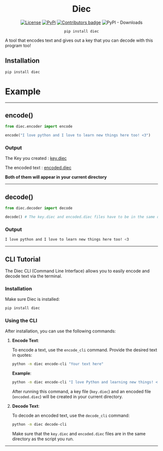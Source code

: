 <div align="center">
  
# Diec

[![License](https://img.shields.io/badge/License-MIT-blue)](https://github.com/D-I-Projects/diec#license)  [![PyPi](https://img.shields.io/badge/PyPi%20Link-FFFF00)](https://pypi.org/project/diec/)  <a href="https://github.com/D-I-Projects/diec/blob/master/CONTRIBUTING.md"><img src="https://img.shields.io/github/contributors-anon/D-I-Projects/diec" alt="Contributors badge" /></a>  ![PyPI - Downloads](https://img.shields.io/pypi/dm/diec)

```pip install diec``` 

</div>

A tool that encodes text and gives out a key that you can decode with this program too!

## Installation

```bash
pip install diec
```

# Example

<hr>

## encode()

```python
from diec.encoder import encode

encode("I love python and I love to learn new things here too! <3")
```
### Output

The Key you created : <a href="https://github.com/D-I-Projects/diec/blob/main/diec_example/key.diec">key.diec</a>

The encoded text : <a href="https://github.com/D-I-Projects/diec/blob/main/diec_example/encoded.diec">encoded.diec</a>

**Both of them will appear in your current directory**

<hr>

## decode()

```python
from diec.decoder import decode

decode() # The key.diec and encoded.diec files have to be in the same directory as the file that runs this command.
```
### Output
```bash
I love python and I love to learn new things here too! <3
```
<hr>

## CLI Tutorial

The Diec CLI (Command Line Interface) allows you to easily encode and decode text via the terminal.

### Installation

Make sure Diec is installed:

```bash
pip install diec
```

### Using the CLI

After installation, you can use the following commands:

1. **Encode Text**:

   To encode a text, use the `encode_cli` command. Provide the desired text in quotes:

   ```bash
   python -m diec encode-cli "Your text here"
   ```

   **Example**:

   ```bash
   python -m diec encode-cli "I love Python and learning new things! <3"
   ```

   After running this command, a key file (`key.diec`) and an encoded file (`encoded.diec`) will be created in your current directory.

2. **Decode Text**:

   To decode an encoded text, use the `decode_cli` command:

   ```bash
   python -m diec decode-cli
   ```

   Make sure that the `key.diec` and `encoded.diec` files are in the same directory as the script you run.

---
